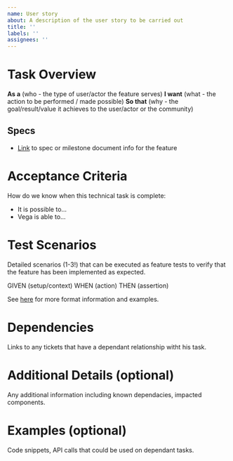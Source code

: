 ```yaml
---
name: User story
about: A description of the user story to be carried out
title: ''
labels: ''
assignees: ''
---
```


# Task Overview

**As a** (who - the type of user/actor the feature serves)
**I want** (what - the action to be performed / made possible)
**So that** (why - the goal/result/value it achieves to the user/actor or the community)

## Specs
- [Link](xyz) to spec or milestone document info for the feature

# Acceptance Criteria
How do we know when this technical task is complete:

- It is possible to...
- Vega is able to...

# Test Scenarios
Detailed scenarios (1-3!) that can be executed as feature tests to verify that the feature has been implemented as expected.

GIVEN (setup/context) 
WHEN (action) 
THEN (assertion) 

See [here](https://github.com/vegaprotocol/vega/tree/develop/integration/) for more format information and examples.

# Dependencies
Links to any tickets that have a dependant relationship witht his task.

# Additional Details (optional)
Any additional information including known dependacies, impacted components.

# Examples (optional)
Code snippets, API calls that could be used on dependant tasks.
